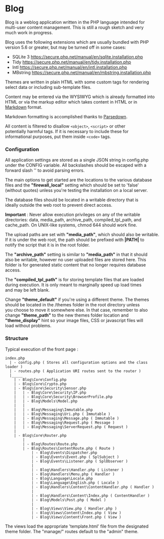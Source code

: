# Blog

Blog is a weblog application written in the PHP language intended for  
multi-user content management. This is still a rough sketch and very  
much work in progress.

Blog uses the following extensions which are usually bundled with PHP  
version 5.6 or greater, but may be turned off in some cases:  

 - SQLite 3	https://secure.php.net/manual/en/sqlite.installation.php
 - Tidy		https://secure.php.net/manual/en/tidy.installation.php
 - Intl		https://secure.php.net/manual/en/intl.installation.php
 - MBstring	https://secure.php.net/manual/en/mbstring.installation.php

Themes are written in plain HTML with some custom tags for rendering  
select data or including sub-template files.

Content may be entered via the WYSIWYG which is already formatted into  
HTML or via the markup editor which takes content in HTML or in  
[Markdown](http://daringfireball.net/projects/markdown/) format.

Markdown formatting is accomplished thanks to 
[Parsedown](https://github.com/erusev/parsedown).

All content is filtered to disallow `<object>`, `<script>` or other  
potentially harmful tags. If it is necessary to include these for  
informational purposes, put them inside `<code>` tags.  

### Configuration

All application settings are stored as a single JSON string in config.php  
under the CONFIG variable. All backslashes should be escaped with a   
forward slash '\' to avoid parsing errors.

The main options to get started are the locations to the various database  
files and the **"firewall_local"** setting which should be set to 'false'  
(without quotes) unless you're testing the installation on a local server. 

The database files should be located in a writable directory that is  
ideally outside the web root to prevent direct access.

**Important** : Never allow execution privileges on any of the writable  
directories: data, media_path, archive_path, compiled_tpl_path, and  
cache_path. On UNIX-like systems, chmod 644 should work fine.  

The upload paths are set with **"media_path"**, which should also be writable.  
If it is under the web root, the path should be prefixed with **|PATH|** to  
notify the script that it is in the root folder.

The **"archive_path"** setting is similar to **"media_path"** in that it should  
also be writable, however no user uploaded files are stored here. This  
folder is for generated static content that no longer requires database  
access.

The **"compiled_tpl_path"** is for storing template files that are loaded  
during execution. It is only meant to marginally speed up load times  
and may be left blank.  

Change **"theme_default"** if you're using a different theme. The themes  
should be located in the /themes folder in the root directory unless  
you choose to move it somewhere else. In that case, remember to also  
change **"theme_path"** to the new themes folder location and  
**"theme_display"** hint so your image files, CSS or javascript files will  
load without problems.  



### Structure 

Typical execution of the front page : 

```
index.php
  | - config.php ( Stores all configuration options and the class loader )
  | - routes.php ( Application URI routes sent to the router )
  |_____
	| - Blog\Core\Config.php
	| - Blog\Core\Crypto.php
	| - Blog\Core\Security\Sensor.php
	|	| - Blog\Core\Security\IP.php
	|	| - Blog\Core\Security\BrowserProfile.php
	|	| - Blog\Models\Model.php
	|	| 
	|	| - Blog\Messaging\Immutable.php
	|	| - Blog\Messaging\Uri.php ( Immutable )
	|	| - Blog\Messaging\Message.php ( Immutable )
	|	| - Blog\Messaging\Request.php ( Message )
	|	| - Blog\Messaging\ServerRequest.php ( Request )
	| 
	| - Blog\Core\Router.php
		|
		| - Blog\Routes\Route.php
		| - Blog\Routes\ContentRoute.php ( Route )
			| - Blog\Events\Dispatcher.php
			| - Blog\Events\Event.php ( SplSubject )
			| - Blog\Events\Listener.php ( SplObserver )
			|
			| - Blog\Handlers\Handler.php ( Listener )
			| - Blog\Handlers\Menu.php ( Handler )
			| - Blog\Language\Locale.php 
			| - Blog\Language\English.php ( Locale )
			| - Blog\Handlers\Content\ContentHandler.php ( Handler )
			| 
			| - Blog\Handlers\Content\Index.php ( ContentHandler )
			| - Blog\Models\Post.php ( Model )
			| 
			| - Blog\Views\View.php ( Handler.php )
			| - Blog\Views\Content\Index.php ( View )
			| - Blog\Views\Content\Front.php ( View )  

```

The views load the appropriate 'template.html' file from the designated  
theme folder. The "manage/" routes default to the "admin" theme.
